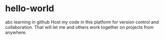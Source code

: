 # hello-world
abc learning in github
Host my code in this platform for version control and collaboration. 
That will let me and others work together on projects from anywhere.
